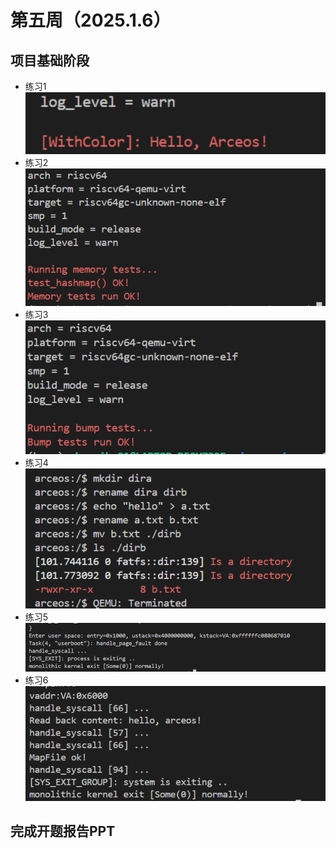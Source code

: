 # 第五周（2025.1.6）

## 项目基础阶段
- 练习1
![alt text](../img/week5/image.png)
- 练习2
![alt text](../img/week5/image-1.png)
- 练习3
![alt text](../img/week5/image-2.png)
- 练习4
![alt text](../img/week5/image-3.png)
- 练习5
![alt text](../img/week5/image-4.png)
- 练习6
![alt text](../img/week5/image-5.png)

## 完成开题报告PPT
